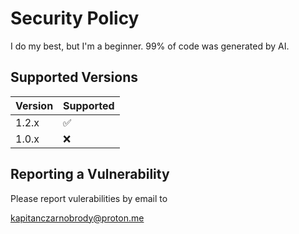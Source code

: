 # Security Policy

I do my best, but I'm a beginner. 99% of code was generated by AI.

## Supported Versions

| Version | Supported          |
| ------- | ------------------ |
| 1.2.x   | :white_check_mark: |
| 1.0.x   | :x:                |

## Reporting a Vulnerability

Please report vulerabilities by email to

kapitanczarnobrody@proton.me
